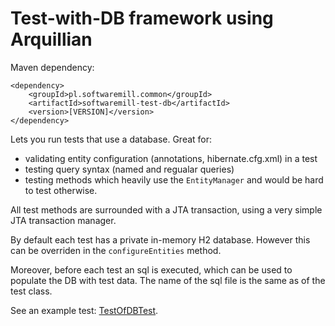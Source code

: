 # Test-with-DB framework using Arquillian

Maven dependency:

    <dependency>
        <groupId>pl.softwaremill.common</groupId>
        <artifactId>softwaremill-test-db</artifactId>
        <version>[VERSION]</version>
    </dependency>

Lets you run tests that use a database. Great for:
* validating entity configuration (annotations, hibernate.cfg.xml) in a test
* testing query syntax (named and regualar queries)
* testing methods which heavily use the `EntityManager` and would be hard to test otherwise.

All test methods are surrounded with a JTA transaction, using a very simple JTA transaction manager.

By default each test has a private in-memory H2 database. However this can be overriden in the `configureEntities`
method.

Moreover, before each test an sql is executed, which can be used to populate the DB with test data. The name of the
sql file is the same as of the test class.

See an example test: [TestOfDBTest](/softwaremill/softwaremill-common/tree/master/softwaremill-test/softwaremill-test-db/src/test/java/pl/softwaremill/common/dbtest/).